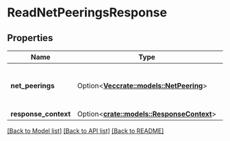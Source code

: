 # ReadNetPeeringsResponse

## Properties

Name | Type | Description | Notes
------------ | ------------- | ------------- | -------------
**net_peerings** | Option<[**Vec<crate::models::NetPeering>**](NetPeering.md)> | Information about one or more Net peering connections. | [optional]
**response_context** | Option<[**crate::models::ResponseContext**](ResponseContext.md)> |  | [optional]

[[Back to Model list]](../README.md#documentation-for-models) [[Back to API list]](../README.md#documentation-for-api-endpoints) [[Back to README]](../README.md)


